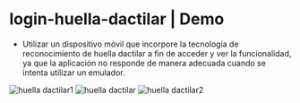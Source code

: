 # login-huella-dactilar | Demo
- Utilizar un dispositivo móvil que incorpore la tecnología de reconocimiento de huella dactilar a fin de acceder y ver la funcionalidad, ya que la aplicación no responde de manera adecuada cuando se intenta utilizar un emulador.
  
![huella dactilar1](https://github.com/romelgutierrez/login-huella-dactilar/assets/67491840/c3bee6d6-1f20-49ce-921b-ec696e28479c)
![huella dactilar](https://github.com/romelgutierrez/login-huella-dactilar/assets/67491840/83493821-e5e8-4f77-b93b-92a2726030ed)
![huella dactilar2](https://github.com/romelgutierrez/login-huella-dactilar/assets/67491840/44f57be6-dff5-4b53-9fb3-e89a3c470976)
